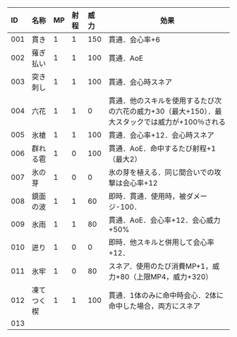 | ID  | 名称     | MP  | 射程 | 威力 | 効果               |
| :-- | :------- | :-- | :--- | :--- | ------------------ |
| 001 | 貫き     | 1   | 1    | 150  | 貫通．会心率+6               |
| 002 | 薙ぎ払い | 1   | 1    | 100  | 貫通．AoE          |
| 003 | 突き刺し | 1   | 1    | 100  | 貫通．会心時スネア |
| 004 | 六花         | 1    | 1     | 0     | 貫通．他のスキルを使用するたび次の六花の威力+30（最大+150）．最大スタックでは威力が+100％される                   |
|005|氷槍|1|1|100|貫通．会心率+12．会心時スネア|
|006|群れる雹|1|0|100|貫通．AoE．命中するたび射程+1（最大2）|
|007|氷の芽|1|0|0|氷の芽を植える．同じ間合いでの攻撃は会心率+12|
|008|鏡面の波|1|1|60|即時．貫通．使用時，被ダメージ-100．|
|009|氷雨|1|1|80|貫通．AoE．会心率+12．会心威力+50%|
|010|迸り|1|0|0|即時．他スキルと併用して会心率+12．|
|011|氷牢|1|0|80|スネア．使用のたび消費MP+1，威力+80（上限MP4，威力+320）|
|012|凍てつく楔|1|1|100|貫通．1体のみに命中時会心．2体に命中した場合，両方にスネア|
|013||||||